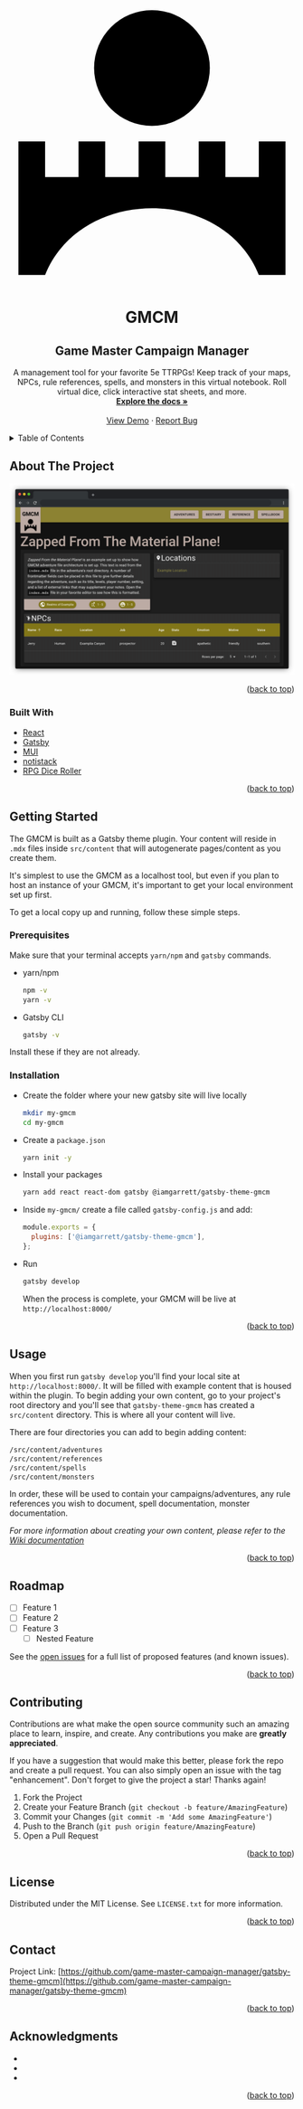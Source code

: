 <div id="top"></div>
<!-- PROJECT SHIELDS -->
<!--
*** I'm using markdown "reference style" links for readability.
*** Reference links are enclosed in brackets [ ] instead of parentheses ( ).
*** See the bottom of this document for the declaration of the reference variables
*** for contributors-url, forks-url, etc. This is an optional, concise syntax you may use.
*** https://www.markdownguide.org/basic-syntax/#reference-style-links
-->
<!-- [![Contributors][contributors-shield]][contributors-url] -->
<!-- [![Forks][forks-shield]][forks-url] -->
<!-- [![Stargazers][stars-shield]][stars-url] -->
<!-- [![Issues][issues-shield]][issues-url] -->
<!-- [![MIT License][license-shield]][license-url] -->
<!-- PROJECT LOGO -->
<br />
<div align="center">
  <a href="https://github.com/game-master-campaign-manager/gatsby-theme-gmcm">
    <svg xmlns="http://www.w3.org/2000/svg" viewBox="0 0 512 512"><g class="" transform="translate(0,0)" style=""><path d="M256 20a104 104 0 0 0-104 104 104 104 0 0 0 104 104 104 104 0 0 0 104-104A104 104 0 0 0 256 20zM16 256v240h48c64-160 320-160 384 0h48V256h-48v64h-60v-64h-48v64h-60v-64h-48v64h-60v-64h-48v64H64v-64H16z" fill="#000000" fill-opacity="1"></path></g></svg>
  </a>

<h1 align="center">GMCM</h1>
<h2 align="center">Game Master Campaign Manager</h2>

  <p align="center">
    A management tool for your favorite 5e TTRPGs! Keep track of your maps, NPCs, rule references, spells, and monsters in this virtual notebook. Roll virtual dice, click interactive stat sheets, and more.
    <br />
    <a href="https://github.com/game-master-campaign-manager/gatsby-theme-gmcm"><strong>Explore the docs »</strong></a>
    <br />
    <br />
    <a href="https://game-master-campaign-manager.github.io/">View Demo</a>
    ·
    <a href="https://github.com/game-master-campaign-manager/gatsby-theme-gmcm/issues">Report Bug</a>
  </p>
</div>

<!-- TABLE OF CONTENTS -->
<details>
  <summary>Table of Contents</summary>
  <ol>
    <li>
      <a href="#about-the-project">About The Project</a>
      <ul>
        <li><a href="#built-with">Built With</a></li>
      </ul>
    </li>
    <li>
      <a href="#getting-started">Getting Started</a>
      <ul>
        <li><a href="#prerequisites">Prerequisites</a></li>
        <li><a href="#installation">Installation</a></li>
      </ul>
    </li>
    <li><a href="#usage">Usage</a></li>
    <li><a href="#roadmap">Roadmap</a></li>
    <li><a href="#contributing">Contributing</a></li>
    <li><a href="#license">License</a></li>
    <li><a href="#contact">Contact</a></li>
    <li><a href="#acknowledgments">Acknowledgments</a></li>
  </ol>
</details>

<!-- ABOUT THE PROJECT -->

## About The Project

[![GMCM Screen Shot][product-screenshot]](https://example.com)

<p align="right">(<a href="#top">back to top</a>)</p>

### Built With

- [React](https://reactjs.org/)
- [Gatsby](https://www.gatsbyjs.com/)
- [MUI](https://mui.com/)
- [notistack](https://iamhosseindhv.com/notistack)
- [RPG Dice Roller](https://dice-roller.github.io/documentation/)

<p align="right">(<a href="#top">back to top</a>)</p>

<!-- GETTING STARTED -->

## Getting Started

The GMCM is built as a Gatsby theme plugin. Your content will reside in `.mdx` files inside `src/content` that will autogenerate pages/content as you create them.

It's simplest to use the GMCM as a localhost tool, but even if you plan to host an instance of your GMCM, it's important to get your local environment set up first.

To get a local copy up and running, follow these simple steps.

### Prerequisites

Make sure that your terminal accepts `yarn/npm` and `gatsby` commands.

- yarn/npm 
  ```sh
  npm -v
  yarn -v
  ```
- Gatsby CLI
  ```sh
  gatsby -v
  ```

Install these if they are not already.

### Installation

- Create the folder where your new gatsby site will live locally
  ```sh
  mkdir my-gmcm
  cd my-gmcm
  ```
- Create a `package.json`
  ```sh
  yarn init -y
  ```
- Install your packages
  ```sh
  yarn add react react-dom gatsby @iamgarrett/gatsby-theme-gmcm
  ```
- Inside `my-gmcm/` create a file called `gatsby-config.js` and add:
  ```js
  module.exports = {
    plugins: ['@iamgarrett/gatsby-theme-gmcm'],
  };
  ```
- Run
  ```sh
  gatsby develop
  ```
  When the process is complete, your GMCM will be live at `http://localhost:8000/`

<p align="right">(<a href="#top">back to top</a>)</p>

<!-- USAGE EXAMPLES -->

## Usage

When you first run `gatsby develop` you'll find your local site at `http://localhost:8000/`. It will be filled with example content that is housed within the plugin. To begin adding your own content, go to your project's root directory and you'll see that `gatsby-theme-gmcm` has created a `src/content` directory. This is where all your content will live.

There are four directories you can add to begin adding content:
```
/src/content/adventures
/src/content/references
/src/content/spells
/src/content/monsters
```
In order, these will be used to contain your campaigns/adventures, any rule references you wish to document, spell documentation, monster documentation.

_For more information about creating your own content, please refer to the [Wiki documentation](https://github.com/game-master-campaign-manager/gatsby-theme-gmcm/wiki)_

<p align="right">(<a href="#top">back to top</a>)</p>

<!-- ROADMAP -->

## Roadmap

- [ ] Feature 1
- [ ] Feature 2
- [ ] Feature 3
  - [ ] Nested Feature

See the [open issues](https://github.com/game-master-campaign-manager/gatsby-theme-gmcm/issues) for a full list of proposed features (and known issues).

<p align="right">(<a href="#top">back to top</a>)</p>

<!-- CONTRIBUTING -->

## Contributing

Contributions are what make the open source community such an amazing place to learn, inspire, and create. Any contributions you make are **greatly appreciated**.

If you have a suggestion that would make this better, please fork the repo and create a pull request. You can also simply open an issue with the tag "enhancement".
Don't forget to give the project a star! Thanks again!

1. Fork the Project
2. Create your Feature Branch (`git checkout -b feature/AmazingFeature`)
3. Commit your Changes (`git commit -m 'Add some AmazingFeature'`)
4. Push to the Branch (`git push origin feature/AmazingFeature`)
5. Open a Pull Request

<p align="right">(<a href="#top">back to top</a>)</p>

<!-- LICENSE -->

## License

Distributed under the MIT License. See `LICENSE.txt` for more information.

<p align="right">(<a href="#top">back to top</a>)</p>

<!-- CONTACT -->

## Contact

Project Link: [https://github.com/game-master-campaign-manager/gatsby-theme-gmcm](https://github.com/game-master-campaign-manager/gatsby-theme-gmcm)

<p align="right">(<a href="#top">back to top</a>)</p>

<!-- ACKNOWLEDGMENTS -->

## Acknowledgments

- []()
- []()
- []()

<p align="right">(<a href="#top">back to top</a>)</p>

<!-- MARKDOWN LINKS & IMAGES -->
<!-- https://www.markdownguide.org/basic-syntax/#reference-style-links -->

[contributors-shield]: https://img.shields.io/github/contributors/game-master-campaign-manager/gatsby-theme-gmcm.svg?style=for-the-badge
[contributors-url]: https://github.com/game-master-campaign-manager/gatsby-theme-gmcm/graphs/contributors
[forks-shield]: https://img.shields.io/github/forks/game-master-campaign-manager/gatsby-theme-gmcm.svg?style=for-the-badge
[forks-url]: https://github.com/game-master-campaign-manager/gatsby-theme-gmcm/network/members
[stars-shield]: https://img.shields.io/github/stars/game-master-campaign-manager/gatsby-theme-gmcm.svg?style=for-the-badge
[stars-url]: https://github.com/game-master-campaign-manager/gatsby-theme-gmcm/stargazers
[issues-shield]: https://img.shields.io/github/issues/game-master-campaign-manager/gatsby-theme-gmcm.svg?style=for-the-badge
[issues-url]: https://github.com/game-master-campaign-manager/gatsby-theme-gmcm/issues
[license-shield]: https://img.shields.io/github/license/game-master-campaign-manager/gatsby-theme-gmcm.svg?style=for-the-badge
[license-url]: https://github.com/game-master-campaign-manager/gatsby-theme-gmcm/blob/master/LICENSE.txt
[product-screenshot]: ./src/images/screen.png
